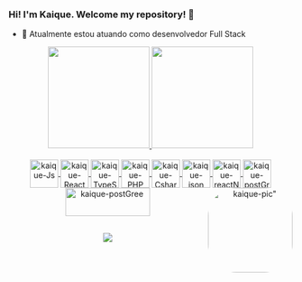 ### Hi!  I'm Kaique. Welcome my repository! 👋

          

- 🔭 Atualmente estou atuando como desenvolvedor Full Stack

<div align="center">

 <a href="https://github.com/kaiqueRoc">
  <img height="180em" src="https://github-readme-stats.vercel.app/api?username=kaiqueRoc&show_icons=true&theme=dark&include_all_commits=true&count_private=true"/>
  <img height="180em" src="https://github-readme-stats.vercel.app/api/top-langs/?username=kaiqueRoc&layout=compact&langs_count=7&theme=dark"/>
<div/>




<div style="display: inline_block"><br>
  <img align="center" alt="kaique-Js" height="50" width="50" src="https://user-images.githubusercontent.com/75712250/183796225-7d4394b5-bfaa-4ab6-a75a-4993272a26b8.png">
  <img align="center" alt="kaique-React" height="50" width="50" src="https://user-images.githubusercontent.com/75712250/183795560-64b20c8f-c04b-4737-b502-03d53966d644.png">
  <img align="center" alt="kaique-TypeScript" height="50" width="50" src="https://upload.wikimedia.org/wikipedia/commons/4/4c/Typescript_logo_2020.svg">
  <img align="center" alt="kaique-PHP" height="50" width="50" src="https://upload.wikimedia.org/wikipedia/commons/2/27/PHP-logo.svg">   
  <img align="center" alt="kaique-Csharp" height="50" width="50" src="https://user-images.githubusercontent.com/75712250/183795764-c2854ee4-976c-4587-a895-c549e0233091.png">
  <img align="center" alt="kaique-json" height="50" width="50" src="https://user-images.githubusercontent.com/75712250/183796120-f65d4984-bef1-4eb1-81ff-d456dcd95b4c.png">       
  <img align="center" alt="kaique-reactNative" height="50" width="50" src="https://1.bp.blogspot.com/-E9k6bXY3Ha8/Xvdt9nAsLJI/AAAAAAAAI80/lu3RzAJyrdozfiIt2vSpOLTiz7WmDAv8QCK4BGAsYHg/s512/mysql.jpg">
  <img align="center" alt="kaique-postGree" height="50" width="50" src="https://upload.wikimedia.org/wikipedia/commons/thumb/2/29/Postgresql_elephant.svg/1024px-Postgresql_elephant.svg.png">  
  <img align="center" alt="kaique-postGree" height="50" width="150" src="https://www.docker.com/wp-content/uploads/2022/03/horizontal-logo-monochromatic-white.png.webp">          
  <img align="right" alt=kaique-pic" height="150" style="border-radius:50px;" src="https://user-images.githubusercontent.com/75712250/183793590-39ba2e51-9fbf-4c45-bf48-833991c2ba91.png">
          
</div>

  ##
  
  
          
  <div> 
  
  <a href="https://www.linkedin.com/in/kaiqueroc/" target="_blank"><img src="https://img.shields.io/badge/-LinkedIn-%230077B5?style=for-the-badge&logo=linkedin&logoColor=white" target="_blank"></a> 
 
 
</div>
